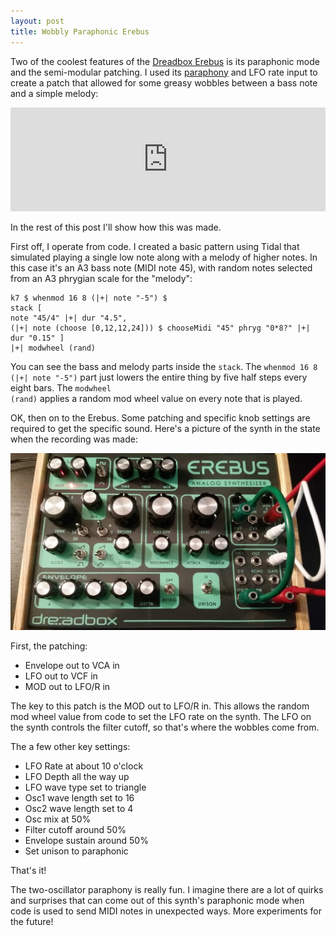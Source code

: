 ```yaml
---
layout: post
title: Wobbly Paraphonic Erebus
---
```


Two of the coolest features of the <a href="http://www.dreadbox-fx.com/erebus/">Dreadbox Erebus</a> is its paraphonic mode and the semi-modular patching. I used its <a href="https://en.wikipedia.org/wiki/Paraphony">paraphony</a> and LFO rate input to create a patch that allowed for some greasy wobbles between a bass note and a simple melody:

<iframe src="https://w.soundcloud.com/player/?url=https%3A//api.soundcloud.com/tracks/244085387&amp;color=ff5500&amp;auto_play=false&amp;hide_related=false&amp;show_comments=true&amp;show_user=true&amp;show_reposts=false" width="100%" height="166" frameborder="no" scrolling="no"></iframe>

In the rest of this post I'll show how this was made.

First off, I operate from code. I created a basic pattern using Tidal that simulated playing a single low note along with a melody of higher notes. In this case it's an A3 bass note (MIDI note 45), with random notes selected from an A3 phrygian scale for the "melody":
<pre><code>k7 $ whenmod 16 8 (|+| note "-5") $
stack [
note "45/4" |+| dur "4.5",
(|+| note (choose [0,12,12,24])) $ chooseMidi "45" phryg "0*8?" |+| dur "0.15" ]
|+| modwheel (rand)</code></pre>
You can see the bass and melody parts inside the <code>stack</code>. The <code>whenmod 16 8 (|+| note "-5")</code> part just lowers the entire thing by five half steps every eight bars. The <code>modwheel (rand)</code> applies a random mod wheel value on every note that is played.

OK, then on to the Erebus. Some patching and specific knob settings are required to get the specific sound. Here's a picture of the synth in the state when the recording was made:

<p><img src="/images/2016/erebus01.jpg" /></p>

First, the patching:
<ul>
	<li>Envelope out to VCA in</li>
	<li>LFO out to VCF in</li>
	<li>MOD out to LFO/R in</li>
</ul>
The key to this patch is the MOD out to LFO/R in. This allows the random mod wheel value from code to set the LFO rate on the synth. The LFO on the synth controls the filter cutoff, so that's where the wobbles come from.

The a few other key settings:
<ul>
	<li>LFO Rate at about 10 o'clock</li>
	<li>LFO Depth all the way up</li>
	<li>LFO wave type set to triangle</li>
	<li>Osc1 wave length set to 16</li>
	<li>Osc2 wave length set to 4</li>
	<li>Osc mix at 50%</li>
	<li>Filter cutoff around 50%</li>
	<li>Envelope sustain around 50%</li>
	<li>Set unison to paraphonic</li>
</ul>
That's it!

The two-oscillator paraphony is really fun. I imagine there are a lot of quirks and surprises that can come out of this synth's paraphonic mode when code is used to send MIDI notes in unexpected ways. More experiments for the future!
